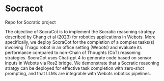 # Socracot
Repo for Socratic project

The objective of SocraCot is to implement the Socratic reasoning strategy described by Chang et al (2023) for robotics applications in Webots. More specifically, we deploy SocraCot for the completion of a complex tasks(s) involving Thiago robot in an office setting (Webots) and evaluate its performance compared to non-Chain of Thoughts (CoT) reasoning strategies. SocraCot uses Chat-gpt 4 to generate code based on sensor inputs in Webots via Ros2 bridge. We demonstrate that a Socratic reasoning stratgy can be deployed for effective task completion with zero-shot prompting, and that LLMs are integrable with Webots robotics pipelines. 
